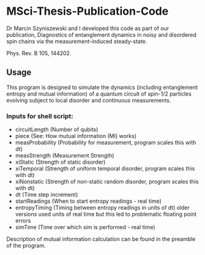 # MSci-Thesis-Publication-Code

Dr Marcin Szyniszewski and I developed this code as part of our publication,
Diagnostics of entanglement dynamics in noisy and disordered spin chains via the measurement-induced steady-state. 

Phys. Rev. B 105, 144202. 

## Usage

This program is designed to simulate the dynamics (including entanglement entropy and mutual information) of a quantum circuit of spin-1/2 particles
evolving subject to local disorder and continuous measurements. 

### Inputs for shell script:

- circuitLength   (Number of qubits)
- piece           (See: How mutual information (MI) works)
- measProbability (Probability for measurement, program scales this with dt)
- measStrength    (Measurement Strength)
- xiStatic        (Strength of static disorder)
- xiTemporal      (Strength of uniform temporal disorder, program scales this with dt)
- xiNonstatic     (Strength of non-static random disorder, program scales this with dt)
- dt              (Time step increment)
- startReadings   (When to start entropy readings - real time)
- entropyTiming   (Timing between entropy readings in units of dt) older versions used units of real time but this led to problematic floating point errors
- simTime         (Time over which sim is performed - real time)

Description of mutual information calculation can be found in the preamble of the program.  
